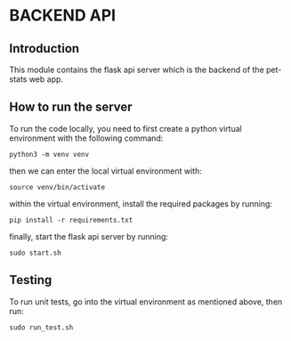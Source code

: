 # BACKEND API

## Introduction
This module contains the flask api server which is the backend of the pet-stats web app.

## How to run the server
To run the code locally, you need to first create a python virtual environment with the following command:

`python3 -m venv venv`

then we can enter the local virtual environment with:

`source venv/bin/activate`

within the virtual environment, install the required packages by running:

`pip install -r requirements.txt`

finally, start the flask api server by running:

`sudo start.sh`

## Testing
To run unit tests, go into the virtual environment as mentioned above, then run:

`sudo run_test.sh`


